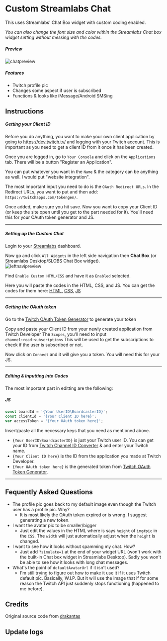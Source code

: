 # Custom Streamlabs Chat
This uses Streamlabs' Chat Box widget with custom coding enabled. <br />

*You can also change the font size and color within the Streamlabs Chat box widget setting without messing with the codes.*

##### Preview
![chatpreview](https://cdn.discordapp.com/attachments/920180817962090516/961130530689155122/preview-chatbubbleSMS.gif)

##### Features
- Twitch profile pic
- Changes some aspect if user is subscribed
- Functions & looks like iMessage/Android SMSing

## Instructions

##### Getting your Client ID
Before you do anything, you want to make your own client application by going to https://dev.twitch.tv/ and logging with your Twitch account. This is important as you need to get a client ID from it once it has been created. <br />

Once you are logged in, go to `Your Console` and click on the `Applications` tab. There will be a button "Register an Application". <br />

You can put whatever you want in the `Name` & the category can be anything as well. I would put "website integration". <br />

The most important input you need to do is the `OAuth Redirect URLs`. In the Redirect URLs, you want to put and then add: `https://twitchapps.com/tokengen/`. <br />

Once added, make sure you hit save. Now you want to copy your Client ID (or keep the site open until you get to the part needed for it). You'll need this for your OAuth token generator and JS.

---

##### Setting up the Custom Chat
Login to your [Streamlabs](https://streamlabs.com/) dashboard. <br />

Now go and click `All Widgets` in the left side navigation then **Chat Box** (or Streamlabs Desktop/SLOBS Chat Box widget). <br />
![leftnavipreview](https://user-images.githubusercontent.com/40627143/160467839-43a584fb-223f-4bc7-957d-8bba53456c28.png) <br />

Find `Enable Custom HTML/CSS` and have it as `Enabled` selected. <br />

Here you will paste the codes in the HTML, CSS, and JS. You can get the codes for them here: [HTML](code/index.html), [CSS](code/style.css), [JS](code/functions.js) <br />

---

##### Getting the OAuth token
Go to the [Twitch OAuth Token Generator](https://twitchapps.com/tokengen/) to generate your token <br />

Copy and paste your Client ID from your newly created application from Twitch Developer The `Scopes`, you'll need to input `channel:read:subscriptions` This will be used to get the subscriptions to check if the user is subscribed or not. <br />

Now click on `Connect` and it will give you a token. You will need this for your JS.

---

##### Editing & Inputting into Codes
The most important part in editting are the following: <br/>
##### JS
  
```js 
const boardId = '{Your UserID\BoardcasterID}';
const clientId = '{Your Client ID here}';
var accessToken = '{Your OAuth token here}';
```

Insert/paste all the necessary keys that you need as mentioned above. <br />
- `{Your UserID\BoardcasterID}` is just your Twitch user ID. You can get your ID from [Twitch Channel ID Converter](https://www.streamweasels.com/tools/convert-twitch-username-to-user-id/) & and enter your Twitch name.
- `{Your Client ID here}` is the ID from the application you made at Twitch Developer.
- `{Your OAuth token here}` is the generated token from [Twitch OAuth Token Generator](https://twitchapps.com/tokengen/).

---

## Fequently Asked Questions
- The profile pic goes back to my default image even though the Twitch user has a profile pic. Why?
  - It is most likely the OAuth token expired or is wrong. I suggest generating a new token.
- I want the avatar pic to be smaller/bigger
  -  Just edit the values in the HTML where is says `height` of `img#pic` in the `CSS`. The `width` will just automatically adjust when the `height` is changed.
- I want to see how it looks without spamming my chat. How?
  -  Just add `?simulate=1` at the end of your widget URL (won't work with the built-in Chat box widget in Streamlabs Desktop). Sadly you won't be able to see how it looks with long chat messages.
- What's the point of `defaultAvatarUrl` if it isn't used?
  - I'm still trying to figure out how to make it use it if it uses Twitch default pic. Basically, W.I.P. But it will use the image that if for some reason the Twitch API just suddenly stops functioning (happened to me before).

## Credits 
Original source code from [drakantas](https://github.com/drakantas)

## Update logs

